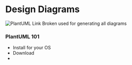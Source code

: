 # Design Diagrams
![PlantUML Link Broken](http://plantuml.com/ "Open Source PlantUML") used for generating all diagrams

### PlantUML 101
- Install [](http://plantuml.com/graphviz-dot "GraphViz") for your OS
- Download [](http://plantuml.com/download "PlantUML jar")
- [](http://plantuml.com/command-line "Execution Instructions")
